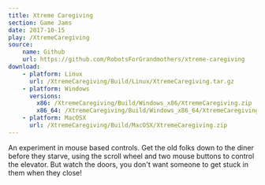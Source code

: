 ```yaml
---
title: Xtreme Caregiving
section: Game Jams
date: 2017-10-15
play: /XtremeCaregiving
source:
    name: Github
    url: https://github.com/RobotsForGrandmothers/xtreme-caregiving
download:
    - platform: Linux
      url: /XtremeCaregiving/Build/Linux/XtremeCaregiving.tar.gz
    - platform: Windows
      versions:
        x86: /XtremeCaregiving/Build/Windows_x86/XtremeCaregiving.zip
        x86_64: /XtremeCaregiving/Build/Windows_x86_64/XtremeCaregiving.zip
    - platform: MacOSX
      url: /XtremeCaregiving/Build/MacOSX/XtremeCaregiving.zip
---
```


An experiment in mouse based controls. Get the old folks down to the diner before they starve,
using the scroll wheel and two mouse buttons to control the elevator. But watch the doors, you
don't want someone to get stuck in them when they close!
